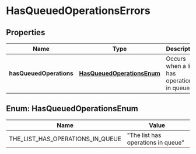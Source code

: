 

# HasQueuedOperationsErrors

## Properties

Name | Type | Description | Notes
------------ | ------------- | ------------- | -------------
**hasQueuedOperations** | [**HasQueuedOperationsEnum**](#HasQueuedOperationsEnum) | Occurs when a list has operations in queue |  [optional]



## Enum: HasQueuedOperationsEnum

Name | Value
---- | -----
THE_LIST_HAS_OPERATIONS_IN_QUEUE | &quot;The list has operations in queue&quot;



